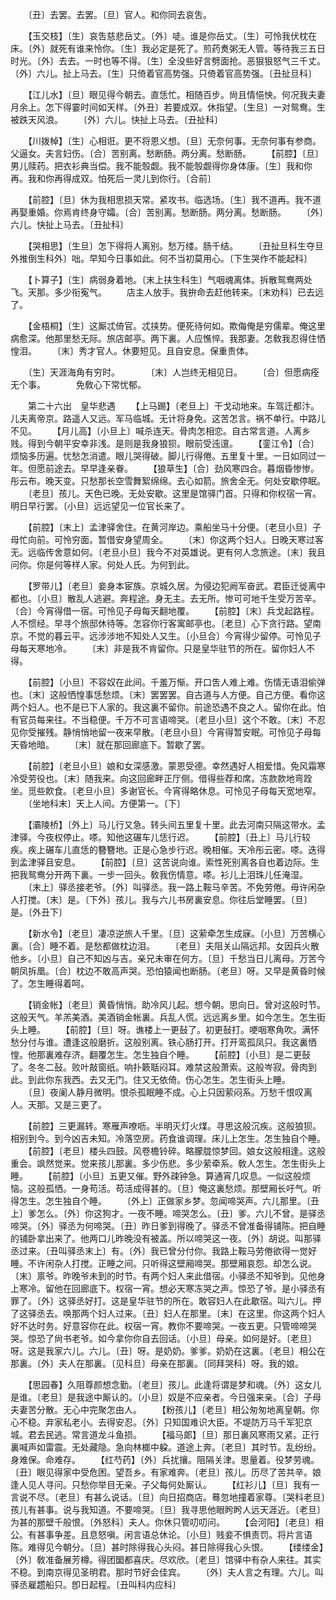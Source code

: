<!-- { "loadSidebar": true } -->
　　〔丑〕去罢。去罢。〔旦〕官人。和你同去哀吿。 

　　【玉交枝】〔生〕哀吿慈悲岳丈。〔外〕唗。谁是你岳丈。〔生〕可怜我伏枕在床。〔外〕就死有谁来怜你。〔生〕我必定是死了。煎药煑粥无人管。等待我三五日时光。〔外〕去去。一时也等不得。〔生〕全没些好言劈面抢。恶狠狠怒气三千丈。〔外〕六儿。扯上马去。〔生〕只倚着官高势强。只倚着官高势强。〔丑扯旦科〕 

　　【江儿水】〔旦〕眼见得今朝去。直恁忙。相随百步。尙且情悒怏。何况我夫妻月余上。怎下得霎时间如天样。〔外丑〕若要成双。休指望。〔生旦〕一对鸳鸯。生被跌天风浪。 
　　〔外〕六儿。快扯上马去。〔丑扯科〕 

　　【川拨棹】〔生〕心相诳。更不将恩义想。〔旦〕无奈何事。无奈何事有参商。父逼女。夫言妇伤。〔合〕苦别离。愁断肠。两分离。愁断肠。 
　　【前腔】〔旦〕男儿赎药。把衣衫典当偿。我不能彀觑。我不能彀觑得你身体康。〔生〕我和你再。我和你再得成双。怕死后一灵儿到你行。〔合前〕 

　　【前腔】〔旦〕休为我相思损天常。紧攻书。临选场。〔生〕我不道再。我不道再娶重婚。你焉肯终身守孀。〔合〕苦别离。愁断肠。两分离。愁断肠。 
　　〔外〕六儿。快扯上马去。〔丑扯科〕 

　　【哭相思】〔生旦〕怎下得将人离别。愁万缕。肠千结。 
　　〔丑扯旦科生夺旦外推倒生科外〕咄。早知今日事如此。何不当初莫用心。〔下生哭作不能起科〕 

　　【卜算子】〔生〕病弱身着地。〔末上扶生科生〕气咽魂离体。拆散鸳鸯两处飞。天那。多少衔寃气。 
　　店主人放手。我拚命去赶他转来。〔末劝科〕已去远了。 

　　【金梧桐】〔生〕这厮忒倚官。忒挟势。便死待何如。欺侮俺是穷儒辈。俺这里病愈深。他那里愁无际。旅店邮亭。两下裏。人应憔悴。我那妻。怎敎我忍得住恓惶泪。 
　　〔末〕秀才官人。休要短见。且自安息。保重贵体。 

　　〔生〕天涯海角有穷时。　　　　〔末〕人岂终无相见日。 
　　〔合〕但愿病痊无个事。　　　　免敎心下常忧郁。 

　　第二十六出　皇华悲遇 
　　【上马踢】〔老旦上〕干戈动地来。车驾迁都汴。儿夫离帝京。路遥人又远。军马临城。无计将身免。这苦怎言。祸不单行。中路儿不见。 
　　【月儿高】〔小旦上〕喊杀连天。骨肉怎相恋。自古常言道。人离乡贱。得到今朝平安幸非浅。是则是我身狼狈。眼前受迍邅。 
　　【銮江令】〔合〕烦恼多历遍。忧愁怎消遣。眼儿哭得破。脚儿行得倦。五里复十里。一日如同过一年。但愿前途去。早早逢亲眷。 
　　【狼草生】〔合〕劲风寒四合。暮烟昏惨惨。彤云布。晚天变。只愁那长空雪舞絮绵绵。去心如箭。旅舍全无。何处安歇停眠。 
　　〔老旦〕孩儿。天色已晚。无处安歇。这里是馆驿门首。只得和你权宿一宵。明日早行罢。〔小旦〕远远望见一位官长来了。 

　　【前腔】〔末上〕孟津驿舍住。在黄河岸边。乘船坐马十分便。〔老旦小旦〕子母忙向前。可怜穷面。暂借安身望周全。 
　　〔末〕你这两个妇人。日晚天寒过客无。远临传舍意如何。〔老旦小旦〕我今不对英雄说。更有何人念旅途。〔末〕我且问你。你是何等样人家。何处人氏。为何到此。 

　　【罗带儿】〔老旦〕妾身本宦族。京城久居。为侵边犯阙军奋武。君臣迁徙离中都也。〔小旦〕散乱人逃避。奔程途。身无主。去无所。惨可可地千生受万苦辛。〔合〕今宵得借一宿。可怜见子母每天翻地覆。 
　　【前腔】〔末〕兵戈起路程。人不惯经。早寻个旅邸休待等。怎容你行客寓邮亭也。〔老旦〕心下贪行路。望南京。不觉的暮云平。远涉涉地不知处人又生。〔小旦合〕今宵得少留停。可怜见子母每天寒地冷。 
　　〔末〕非是我不肯留你。只是皇华驻节的所在。留你妇人不得。 

　　【前腔】〔小旦〕不容奴在此间。千羞万惭。开口吿人难上难。伤情无语泪偷弹也。〔末〕这般恓惶事恁愁烦。〔末〕罢罢罢。自古道与人方便。自己方便。看你这两个妇人。也不是已下人家的。我这裏不留你。前途恐遇不良之人。留你在此。怕有官员每来往。不当稳便。千万不可言语啼哭。〔老旦小旦〕这个不敢。〔末〕不忍见你受摧残。静悄悄地留一夜来早散。〔老旦小旦〕今宵得暂安眠。可怜见子母每天昏地暗。 
　　〔末〕就在那回廊底下。暂歇了罢。 

　　【前腔】〔老旦小旦〕娘和女深感激。蒙恩受德。幸然遇好人相爱惜。免风霜寒冷受劳役也。〔末〕随我来。向这回廊畔正厅侧。借得些荐和席。冻款款地弯跧坐。觅些飮食。〔老旦小旦〕多谢官长。今宵得略休息。可怜见子母每天宽地窄。 
　　〔坐地科末〕天上人间。方便第一。〔下〕 

　　【灞陵桥】〔外上〕马儿行又急。转头间五里复十里。此去河南只隔这带水。孟津驿。今夜权停止。嗏。知他这碾车儿恁行迟。 
　　【前腔】〔丑上〕马儿行较疾。疾上碾车儿直恁的簪簪地。正是心急步行迟。晚相催。天冷彤云密。嗏。迭得到孟津驿且安息。 
　　【前腔】〔旦〕这苦说向谁。索性死别离各自也着边际。生把我鸳鸯分开两下裏。一步一回头。敎我伤情意。嗏。衫儿上泪珠儿任淹湿。 
　　〔末上〕驿丞接老爷。〔外〕叫驿丞。我一路上鞍马辛苦。不免劳倦。毋许闲杂人打搅。〔末〕是。〔下外〕孩儿。我与六儿书房裏安息。你往后堂睡罢。〔旦〕是。〔外丑下〕 

　　【新水令】〔老旦〕凄凉逆旅人千里。〔旦〕这萦牵怎生成寐。〔小旦〕万苦横心裏。〔合〕睡不着。是愁都做枕边泪。 
　　〔老旦〕夫阻关山隔远邦。女因兵火散他乡。〔小旦〕自己不知凶与吉。亲兄未审在何方。〔旦〕千愁当日儿离母。万苦今朝凤拆凰。〔合〕枕边不敢高声哭。恐怕猿闻也断肠。〔老旦〕呀。又早是黄昏时候了。怎生睡得着呵。 

　　【销金帐】〔老旦〕黄昏悄悄。助冷风儿起。想今朝。思向日。曾对这般时节。这般天气。羊羔美酒。美酒销金帐裏。兵乱人慌。远远离乡里。如今怎生。怎生街头上睡。 
　　【前腔】〔旦〕呀。谯楼上一更鼔了。初更鼔打。哽咽寒角吹。满怀愁分付与谁。遭逢这般磨折。这般别离。铁心肠打开。打开鸾孤凤只。我这裏恓惶。他那裏难存济。翻覆怎生。怎生独自个睡。 
　　【前腔】〔小旦〕是二更鼔了。冬冬二鼔。败叶敲窗纸。响扑簌聒闷耳。难禁这般萧索。这般岑寂。骨肉到此。到此你东我西。去又无门。住又无依倚。伤心怎生。怎生街头上睡。 
　　〔旦〕夜阑人静月微明。恨杀孤眠睡不成。心上只因萦闷系。万愁千恨叹离人。天那。又是三更了。 

　　【前腔】三更漏转。寒雁声嘹呖。半明灭灯火煤。寻思这般沉疾。这般狼狈。相别到今。到今凶吉未知。冷落空房。药食谁调理。床儿上怎生。怎生独自个睡。 
　　【前腔】〔老旦〕楼头四鼓。风卷檐铃碎。略朦胧惊梦回。娘女这般相逢。这般重会。飒然觉来。觉来孩儿那裏。多少伤悲。多少萦牵系。敎人怎生。怎生街头上睡。 
　　【前腔】〔小旦〕五更又催。野外疎钟急。算通宵几叹息。一似这般烦恼。这般孤恓。一身苟活。苟活成得甚的。〔旦〕俺这裏愁烦。那壁厢长吁气。听得怎生。怎生独自个睡。 
　　〔外上〕正做家乡梦。忽闻啼哭声。六儿那里。〔丑上〕爹怎么。〔外〕你这狗才。一夜不睡。啼哭怎么。〔丑〕爹。六儿不曾。是驿丞啼哭。〔外〕驿丞为何啼哭。〔丑〕昨日爹到得晚了。驿丞不曾准备得铺陈。把自睡的铺卧拿出来了。他两口儿昨晚没有被盖。所以啼哭这一夜。〔外〕胡说。叫那驿丞过来。〔丑叫驿丞末上〕有。〔外〕我已曾分付你。我路上鞍马劳倦欲得一觉好睡。不许闲杂人打搅。正睡之间。只听得这壁厢啼哭。那壁厢哀怨。却怎么说。〔末〕禀爷。昨晚爷未到的时节。有两个妇人来此借宿。小驿丞不知爷到。见他身上寒冷。留他在回廊底下。权宿一宵。想必天寒冻哭之声。惊恐了爷。是小驿丞有罪了。〔外〕这驿丞好打。这是皇华驻节的所在。敢容妇人在此歇宿。叫六儿。押了这驿丞去。唤那两个妇人过来。〔丑〕妇人在那里。〔末〕在这里。你这两个妇人好不达时务。好意容你在此。权宿一宵。教你不要啼哭。一夜五更。只管啼啼哭哭。惊恐了尙书老爷。如今拿你你自去回话。〔小旦〕母亲。如何是好。〔老旦〕呀。这是我家六儿。六儿。〔丑〕呀。是奶奶。爹爹。奶奶在这裏。〔老旦〕相公在那裏。〔外〕夫人在那裏。〔见科旦〕母亲在那裏。〔同拜哭科〕呀。我的娘。 

　　【思园春】久阻尊颜想念勤。〔老旦〕孩儿。此逢将谓是梦和魂。〔外〕这女儿是谁。〔老旦〕是我途中厮认的。〔小旦〕奴是不应亲者。今日强来亲。〔合〕子母夫妻苦分散。无心中完聚怎由人。 
　　【粉孩儿】〔老旦〕相公匆匆地离皇朝。你心不稳。弃家私老小。去得安忍。〔外〕只知国难识大臣。不堤防万马千军犯京城。君去民逃。常言道龙斗鱼损。 
　　【福马郞】〔旦〕那日裏风寒雨又紧。正行裏喊声如雷震。无处藏隐。急向林榔中躱。道途上奔。〔老旦〕其时节。乱纷纷。身难保。命难存。 
　　【红芍药】〔外〕兵扰攘。阻隔关津。思量着。役梦劳魂。〔丑〕眼见得家中受危困。望吾乡。有家难奔。〔老旦〕孩儿。历尽了苦共辛。娘逢人见人寻问。只愁你举目无亲。子父每何处厮认。 
　　【红衫儿】〔旦〕我有一言说不尽。〔老旦〕有甚么说话。〔旦〕向日招商店。蓦忽地撞着家尊。〔哭科老旦〕孩儿有甚事。说与我知道。不要啼哭。〔旦〕我寻思他眼盻盻人远天涯近。〔老旦〕为甚的那壁千般恨。〔外怒科〕夫人。你休只管叨叨问。 
　　【会河阳】〔老旦〕相公。有甚事争差。且息怒嗔。闲言语总休论。〔小旦〕贱妾不惧责罚。将片言语陈。难得见今朝分。〔旦〕甚时除得我心头闷。甚日除得我心头恨。 
　　【缕缕金】〔外〕敎准备展芳樽。得团圞都喜庆。尽欢欣。〔老旦〕馆驿中有杂人来往。其实不稳。到南京得见圣明君。那时节好会佳宾。 
　　〔外〕夫人言之有理。六儿。叫驿丞雇趱船只。卽日起程。〔丑叫科内应科〕 

